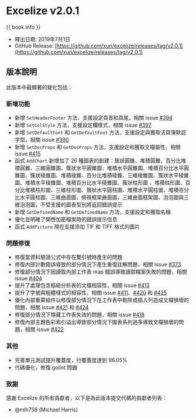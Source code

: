 # Excelize v2.0.1

{{ book.info }}

* 釋出日期: 2019年7月1日
* GitHub Release: [https://github.com/xuri/excelize/releases/tag/v2.0.1](https://github.com/xuri/excelize/releases/tag/v2.0.1)

## 版本說明

此版本中最顯著的變化包括：

### 新增功能

* 新增 `SetHeaderFooter` 方法，支援設定頁首和頁尾，相關 issue [#394](https://github.com/xuri/excelize/issues/394)
* 新增 `SetColStyle` 方法，支援設定欄樣式，相關 issue [#397](https://github.com/xuri/excelize/issues/397)
* 新增 `SetDefaultFont` 和 `GetDefaultFont` 方法，支援設定與獲取活頁簿默認字型，相關 issue [#390](https://github.com/xuri/excelize/issues/390)
* 新增 `SetDocProps` 和 `GetDocProps` 方法，支援設定和獲取文檔屬性，相關 issue [#415](https://github.com/xuri/excelize/issues/415)
* 函式 `AddChart` 新增加了 26 種圖表的創建：簇狀圓錐、堆積圓錐、百分比堆積圓錐、三維圓錐圖、簇狀水平圓錐圖、堆積水平圓錐圖、堆積百分比水平圓錐圖、簇狀稜錐圖、堆積稜錐、百分比堆積稜錐、三維稜錐圖、簇狀水平稜錐圖、堆積水平稜錐圖、堆積百分比水平稜錐圖、簇狀柱形圖 、堆積柱形圖、百分比堆積柱形圖、三維柱形圖、簇狀水平圓柱圖、堆積水平圓柱圖、堆積百分比水平圓柱圖、三維曲面圖、俯視框架曲面圖、三維曲面框架圖、泡泡圖與三維泡泡圖，不受支援的圖表型別將返回錯誤提示
* 新增 `SetDefinedName` 和 `GetDefinedName` 方法，支援設定和獲取名稱
* 優化並明確了開啓加密檔案時的錯誤提示信息
* 函式 `AddPicture` 現在支援添加 TIF 和 TIFF 格式的圖片

### 問題修復

* 修復當資料驗證公式中存在雙引號時產生的問題
* 修復內部計數錯誤導致的部分情況下產生重復註解問題，相關 issue [#373](https://github.com/xuri/excelize/issues/373)
* 修復部分情況下因讀取內部工作表 map 錯誤導致讀取檔案失敗的問題，相關 issue [#404](https://github.com/xuri/excelize/issues/404)
* 提升了處理包含樞紐分析表的文檔相容性，相關 issue [#413](https://github.com/xuri/excelize/issues/413)
* 提升了字號與粗體樣式的相容性，相關 issue [#411](https://github.com/xuri/excelize/issues/)、[#420](https://github.com/xuri/excelize/issues/420) 和 [#425](https://github.com/xuri/excelize/issues/425)
* 優化內部重算組件以修復部分情況下在工作表中刪除或插入列造成文檔損壞的問題，相關 issue [#421](https://github.com/xuri/excelize/issues/421) 和 [#424](https://github.com/xuri/excelize/issues/424)
* 修復部分情況下隱藏工作表失效的問題，相關 issue [#418](https://github.com/xuri/excelize/issues/418)
* 修復內部主題色彩索引溢出導致部分情況下圖表系列過多導致文檔損壞的問題，相關 issue [#422](https://github.com/xuri/excelize/issues/422)

### 其他

* 完善單元測試提升覆蓋度，行覆蓋度達到 96.05%
* 代碼優化，修復 golint 問題

### 致謝

感謝 Excelize 的所有貢獻者，以下是為此版本提交代碼的貢獻者列表：

* @mlh758 (Michael Harris)
